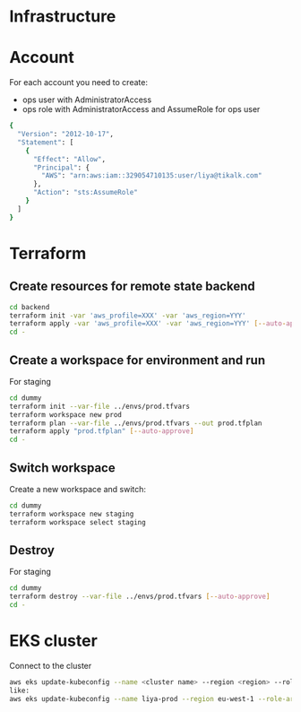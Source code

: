 # Infrastructure

# Account
For each account you need to create:
- ops user with AdministratorAccess
- ops role with AdministratorAccess and AssumeRole for ops user
```bash
{
  "Version": "2012-10-17",
  "Statement": [
    {
      "Effect": "Allow",
      "Principal": {
        "AWS": "arn:aws:iam::329054710135:user/liya@tikalk.com"
      },
      "Action": "sts:AssumeRole"
    }
  ]
}
```

# Terraform

## Create resources for remote state backend
```bash
cd backend
terraform init -var 'aws_profile=XXX' -var 'aws_region=YYY'
terraform apply -var 'aws_profile=XXX' -var 'aws_region=YYY' [--auto-approve]
cd -
```

## Create a workspace for environment and run
For staging
```bash
cd dummy
terraform init --var-file ../envs/prod.tfvars
terraform workspace new prod
terraform plan --var-file ../envs/prod.tfvars --out prod.tfplan
terraform apply "prod.tfplan" [--auto-approve]
cd -
```

## Switch workspace
Create a new workspace and switch:
```bash
cd dummy
terraform workspace new staging
terraform workspace select staging
```

## Destroy
For staging
```bash
cd dummy
terraform destroy --var-file ../envs/prod.tfvars [--auto-approve]
cd -
```

# EKS cluster
Connect to the cluster
```bash
aws eks update-kubeconfig --name <cluster name> --region <region> --role-arn <Role ARN>
like:
aws eks update-kubeconfig --name liya-prod --region eu-west-1 --role-arn arn:aws:iam::329054710135:role/liya-ops
```
